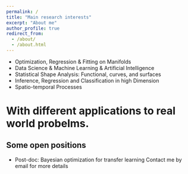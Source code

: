 ```yaml
---
permalink: /
title: "Main research interests"
excerpt: "About me"
author_profile: true
redirect_from: 
  - /about/
  - /about.html
---
```

- Optimization, Regression & Fitting on Manifolds
- Data Science & Machine Learning & Artificial Intelligence
- Statistical Shape Analysis: Functional, curves, and surfaces
- Inference, Regression and Classification in high Dimension
- Spatio-temporal Processes

With different applications to real world probelms.
===================================================



Some open positions 
-------------------
- Post-doc:  Bayesian optimization for transfer learning
  Contact me by email for more details 
